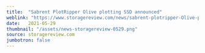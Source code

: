 ```yaml
---
title:  "Sabrent PlotRipper Olive plotting SSD announced"
weblink: "https://www.storagereview.com/news/sabrent-plotripper-Olive-plotting-ssd-announced"
date:   2021-05-29
thumbnail: "/assets/news-storagereview-0529.png"
source: storagereview.com
jumbotron: false
---
```

